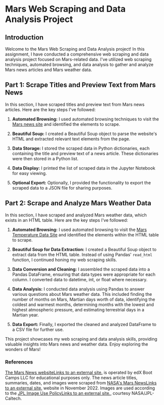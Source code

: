 # Mars Web Scraping and Data Analysis Project

## Introduction

Welcome to the Mars Web Scraping and Data Analysis project! In this assignment, I have conducted a comprehensive web scraping and data analysis project focused on Mars-related data. I've utilized web scraping techniques, automated browsing, and data analysis to gather and analyze Mars news articles and Mars weather data.

## Part 1: Scrape Titles and Preview Text from Mars News

In this section, I have scraped titles and preview text from Mars news articles. Here are the key steps I've followed:

1.  **Automated Browsing:** I used automated browsing techniques to visit the [Mars news site](https://static.bc-edx.com/data/web/mars_news/index.html) and identified the elements to scrape.
    
2.  **Beautiful Soup:** I created a Beautiful Soup object to parse the website's HTML and extracted relevant text elements from the page.
    
3.  **Data Storage:** I stored the scraped data in Python dictionaries, each containing the title and preview text of a news article. These dictionaries were then stored in a Python list.
    
4.  **Data Display:** I printed the list of scraped data in the Jupyter Notebook for easy viewing.
    
5.  **Optional Export:** Optionally, I provided the functionality to export the scraped data to a JSON file for sharing purposes.
    

## Part 2: Scrape and Analyze Mars Weather Data

In this section, I have scraped and analyzed Mars weather data, which exists in an HTML table. Here are the key steps I've followed:

1.  **Automated Browsing:** I used automated browsing to visit the [Mars Temperature Data Site](https://static.bc-edx.com/data/web/mars_facts/temperature.html) and identified the elements within the HTML table to scrape.
    
2.  **Beautiful Soup for Data Extraction:** I created a Beautiful Soup object to extract data from the HTML table. Instead of using Pandas' `read_html` function, I continued honing my web scraping skills.
    
3.  **Data Conversion and Cleaning:** I assembled the scraped data into a Pandas DataFrame, ensuring that data types were appropriate for each column. I converted data to datetime, int, or float where necessary.
    
4.  **Data Analysis:** I conducted data analysis using Pandas to answer various questions about Mars weather data. This included finding the number of months on Mars, Martian days worth of data, identifying the coldest and warmest months, determining months with the lowest and highest atmospheric pressure, and estimating terrestrial days in a Martian year.
    
5.  **Data Export:** Finally, I exported the cleaned and analyzed DataFrame to a CSV file for further use.
    

This project showcases my web scraping and data analysis skills, providing valuable insights into Mars news and weather data. Enjoy exploring the wonders of Mars!

### References
[The Mars News websiteLinks to an external site.](https://static.bc-edx.com/data/web/mars_news/index.html)  is operated by edX Boot Camps LLC for educational purposes only. The news article titles, summaries, dates, and images were scraped from  [NASA's Mars NewsLinks to an external site.](https://mars.nasa.gov/)  website in November 2022. Images are used according to the  [JPL Image Use PolicyLinks to an external site.](https://www.jpl.nasa.gov/jpl-image-use-policy), courtesy NASA/JPL-Caltech.
